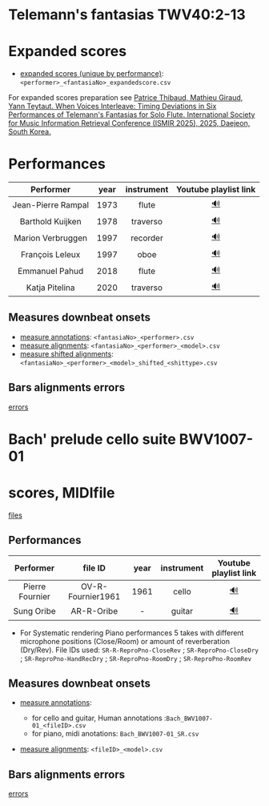 
# Telemann's fantasias TWV40:2-13

# Expanded scores

- [expanded scores (unique by performance)](./data/telemann-fantasias/expandedscores/):`<performer>_<fantasiaNo>_expandedscore.csv`

For expanded scores preparation see [Patrice Thibaud, Mathieu Giraud, Yann Teytaut. When Voices Interleave: Timing Deviations in Six Performances of Telemann's Fantasias for Solo Flute. International Society for Music Information Retrieval Conference (ISMIR 2025), 2025, Daejeon, South Korea.](https://gitlab.com/algomus.fr/telemann-voices-interleave)

# Performances

|Performer|year|instrument|Youtube playlist link|
|:----:|:---:|:----:|:----:|
|Jean-Pierre Rampal|1973|flute|[🔊](https://www.youtube.com/playlist?list=PLn2--CWCjouOxEWkobliORwYIcnGS2nZu)|
|Barthold Kuijken|1978|traverso|[🔊](https://www.youtube.com/playlist?list=OLAK5uy_lq5ubF2NmkA2XmSgC0_E4EOMIpz-ksGW0)|
|Marion Verbruggen|1997|recorder|[🔊](https://www.youtube.com/playlist?list=OLAK5uy_mBHoGRh0b_sv-F8nSep5wOeCLEIKLsrQc)|
|François Leleux|1997|oboe|[🔊](https://www.youtube.com/playlist?list=OLAK5uy_kzIrjqFCkLXt-CgMHjK2OZTNk5tXNfhfU)|
|Emmanuel Pahud|2018|flute|[🔊](https://www.youtube.com/playlist?list=PLULaR8eHBOQVYfZbxlB0w7FDFJU7x8PiW)|
|Katja Pitelina|2020|traverso|[🔊](https://www.youtube.com/playlist?list=PL0j5lau65I0nkj8PziqDK-2Hoo181pe8w)|

## Measures downbeat onsets

- [measure annotations](./data/telemann-fantasias/measures-annotations/):  `<fantasiaNo>_<performer>.csv`
- [measure alignments](./data/telemann-fantasias/measures-alignments/): `<fantasiaNo>_<performer>_<model>.csv`
- [measure shifted alignments](./data/telemann-fantasias/measures-shifted-alignments/):  `<fantasiaNo>_<performer>_<model>_shifted_<shittype>.csv`

## Bars alignments errors

[errors](./data/telemann-fantasias/telemann-fantasias-errors.csv)

# Bach' prelude cello suite BWV1007-01

# scores, MIDIfile

[files](./data/bach-prelude-cello-suite/scores/)

## Performances

|Performer|file ID|year|instrument|Youtube playlist link|
|:----:|:---:|:----:|:----:|:----:|
|Pierre Fournier|OV-R-Fournier1961|1961|cello|[🔊](https://www.youtube.com/watch?v=WShgQkaFlV4)|
|Sung Oribe|AR-R-Oribe|-|guitar|[🔊](https://www.youtube.com/watch?v=wg9eJ19VETY)|

- For Systematic rendering Piano performances 5 takes with different microphone positions (Close/Room) or amount of reverberation (Dry/Rev). File IDs used:
`SR-R-ReproPno-CloseRev` ; `SR-ReproPno-CloseDry` ; `SR-ReproPno-HandRecDry` ; `SR-ReproPno-RoomDry` ; `SR-ReproPno-RoomRev`

## Measures downbeat onsets

- [measure annotations](./data/bach-prelude-cello-suite/measure-annotations/):  
  - for cello and guitar, Human annotations :`Bach_BWV1007-01_<fileID>.csv`
  - for piano, midi anotations: `Bach_BWV1007-01_SR.csv`

- [measure alignments](./data/bach-prelude-cello-suite/measures_alignmnents/): `<fileID>_<model>.csv`

## Bars alignments errors

[errors](./data/bach-prelude-cello-suite/bach-cello-suite-prelude-errors.csv)
